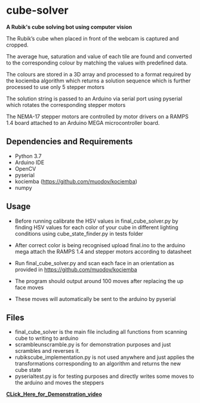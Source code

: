 # cube-solver
**A Rubik's cube solving bot using computer vision**

The Rubik’s cube when placed in front of the webcam is captured and cropped.

The average hue, saturation and value of each tile are found and converted to the corresponding colour by matching the values with predefined data.

The colours are stored in a 3D array and processed to a format required by the kociemba algorithm which returns a solution sequence which is further processed to use only 5 stepper motors

The solution string is passed to an Arduino via serial port using pyserial which rotates the corresponding stepper motors

The NEMA-17 stepper motors are controlled by motor drivers on a RAMPS 1.4 board attached to an Arduino MEGA microcontroller board.
## Dependencies and Requirements
- Python 3.7
- Arduino IDE
- OpenCV
- pyserial
- kociemba (https://github.com/muodov/kociemba)
- numpy

## Usage
- Before running calibrate the HSV values in final_cube_solver.py by finding HSV values for each color of your cube in different lighting conditions using cube_state_finder.py in tests folder 
- After correct color is being recognised upload final.ino to the arduino mega attach the RAMPS 1.4 and stepper motors according to datasheet

- Run final_cube_solver.py and scan each face in an orientation as provided in https://github.com/muodov/kociemba
- The program should output around 100 moves after replacing the up face moves
- These moves will automatically be sent to the arduino by pyserial

## Files
- final_cube_solver is the main file including all functions from scanning cube to writing to arduino
- scrambleunscramble.py is for demonstration purposes and just scrambles and reverses it.
- rubikscube_implementation.py is not used anywhere and just applies the transformations corresponding to an algorithm and returns the new cube state
- pyserialtest.py is for testing purposes and directly writes some moves to the arduino and moves the steppers

[**CLick_Here_for_Demonstration_video**](https://drive.google.com/file/d/1-6ZTKslTy4Fb9Lh-mxQEDyr4JDzn9fTW/view?usp=sharing)
